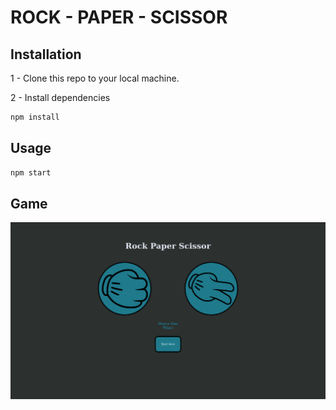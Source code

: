 # ROCK - PAPER - SCISSOR


## Installation

1 - Clone this repo to your local machine. 


2 - Install dependencies
```bash
npm install
 ```
## Usage

```bash
npm start
```
## Game
![image](src/assets/image/project.png)